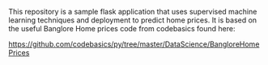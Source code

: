 This repository is a sample flask application that uses supervised machine learning techniques and deployment to predict home prices. It is based on the useful Banglore Home prices code from codebasics found here:

https://github.com/codebasics/py/tree/master/DataScience/BangloreHomePrices
